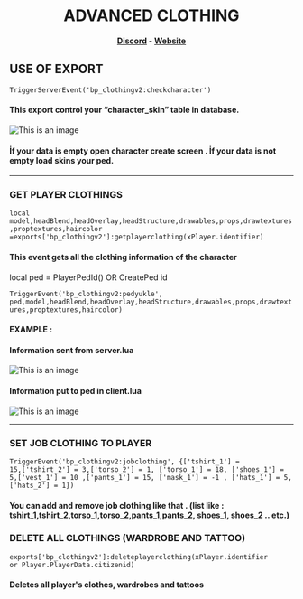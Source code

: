 <h1 align='center'>ADVANCED CLOTHING</a></h1><p align='center'><b><a href='https://discord.gg/uvRdnGPNF7'>Discord</a> - <a href='https://0resmon.tebex.io/'>Website</a></b></h5>




## USE OF EXPORT


<code>TriggerServerEvent('bp_clothingv2:checkcharacter')</code>

#### This export control your “character_skin” table in database.

![This is an image](https://i.hizliresim.com/lq5d7zn.PNG)

#### İf your data is empty open character create screen . İf your data is not empty load skins your ped.




------------------------------------------------------------------------------------------------------------------
### GET PLAYER CLOTHINGS

<code>local model,headBlend,headOverlay,headStructure,drawables,props,drawtextures,proptextures,haircolor =exports['bp_clothingv2']:getplayerclothing(xPlayer.identifier)
</code>

#### This event gets all the clothing information of the character


local ped = PlayerPedId()  OR  CreatePed id

<code>TriggerEvent('bp_clothingv2:pedyukle', ped,model,headBlend,headOverlay,headStructure,drawables,props,drawtextures,proptextures,haircolor)
</code>

#### EXAMPLE :

#### Information sent from server.lua


![This is an image](https://i.hizliresim.com/20k5rxq.PNG)

#### Information put to ped in client.lua

![This is an image](https://i.hizliresim.com/9vmto3t.PNG)

------------------------------------------------------------------------------------------------------------------
### SET JOB CLOTHING TO PLAYER

<code>TriggerEvent('bp_clothingv2:jobclothing', {['tshirt_1'] = 15,['tshirt_2'] = 3,['torso_2'] = 1, ['torso_1'] = 18, ['shoes_1'] = 5,['vest_1'] = 10 ,['pants_1'] = 15, ['mask_1'] = -1 , ['hats_1'] = 5, ['hats_2'] = 1})
</code>

#### You can add and remove job clothing like that . (list like : tshirt_1,tshirt_2,torso_1,torso_2,pants_1,pants_2, shoes_1, shoes_2 .. etc.)

### DELETE ALL CLOTHINGS (WARDROBE AND TATTOO)

<code>exports['bp_clothingv2']:deleteplayerclothing(xPlayer.identifier or Player.PlayerData.citizenid)
</code>

#### Deletes all player's clothes, wardrobes and tattoos
